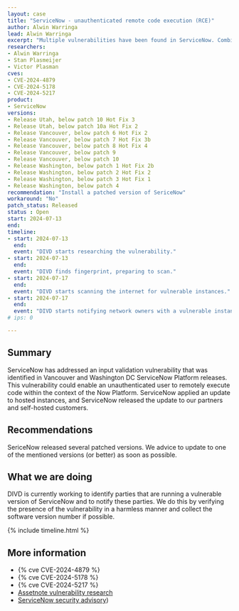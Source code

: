 ```yaml
---
layout: case
title: "ServiceNow - unauthenticated remote code execution (RCE)"
author: Alwin Warringa
lead: Alwin Warringa
excerpt: "Multiple vulnerabilities have been found in ServiceNow. Combining these vulnerabilities could enable an unauthenticated user to remotely execute code within the context of the Now Platform"
researchers:
- Alwin Warringa
- Stan Plasmeijer
- Victor Plasman
cves:
- CVE-2024-4879
- CVE-2024-5178
- CVE-2024-5217
product:
- ServiceNow
versions:
- Release Utah, below patch 10 Hot Fix 3
- Release Utah, below patch 10a Hot Fix 2
- Release Vancouver, below patch 6 Hot Fix 2
- Release Vancouver, below patch 7 Hot Fix 3b
- Release Vancouver, below patch 8 Hot Fix 4
- Release Vancouver, below patch 9
- Release Vancouver, below patch 10
- Release Washington, below patch 1 Hot Fix 2b
- Release Washington, below patch 2 Hot Fix 2
- Release Washington, below patch 3 Hot Fix 1
- Release Washington, below patch 4
recommendation: "Install a patched version of SericeNow"
workaround: "No"
patch_status: Released
status : Open
start: 2024-07-13
end:
timeline:
- start: 2024-07-13
  end:
  event: "DIVD starts researching the vulnerability."
- start: 2024-07-13
  end:
  event: "DIVD finds fingerprint, preparing to scan."
- start: 2024-07-17
  end:
  event: "DIVD starts scanning the internet for vulnerable instances."
- start: 2024-07-17
  end:
  event: "DIVD starts notifying network owners with a vulnerable instance in their network."
# ips: 0

---
```


## Summary
ServiceNow has addressed an input validation vulnerability that was identified in Vancouver and Washington DC ServiceNow Platform releases. This vulnerability could enable an unauthenticated user to remotely execute code within the context of the Now Platform. ServiceNow applied an update to hosted instances, and ServiceNow released the update to our partners and self-hosted customers.

## Recommendations
SericeNow released several patched versions. We advice to update to one of the mentioned versions (or better) as soon as possible.

## What we are doing
DIVD is currently working to identify parties that are running a vulnerable version of ServiceNow and to notify these parties. We do this by verifying the presence of the vulnerability in a harmless manner and collect the software version number if possible.

{% include timeline.html %}

## More information

* {% cve CVE-2024-4879 %}
* {% cve CVE-2024-5178 %}
* {% cve CVE-2024-5217 %}
* [Assetnote vulnerability research](https://www.assetnote.io/resources/research/chaining-three-bugs-to-access-all-your-servicenow-data)
* [ServiceNow security advisory](https://support.servicenow.com/kb?id=kb_article_view&sysparm_article=KB1645154))
